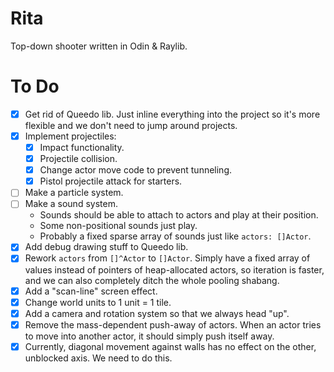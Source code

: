 # Rita

Top-down shooter written in Odin &amp; Raylib.

# To Do

- [x] Get rid of Queedo lib. Just inline everything into the project so it's more flexible and we don't need to jump around projects.
- [x] Implement projectiles:
    - [x] Impact functionality.
    - [x] Projectile collision.
    - [x] Change actor move code to prevent tunneling.
    - [x] Pistol projectile attack for starters.
- [ ] Make a particle system.
- [ ] Make a sound system.
    - Sounds should be able to attach to actors and play at their position.
    - Some non-positional sounds just play.
    - Probably a fixed sparse array of sounds just like `actors: []Actor`.
- [x] Add debug drawing stuff to Queedo lib.
- [x] Rework `actors` from `[]^Actor` to `[]Actor`. Simply have a fixed array of values instead of pointers of heap-allocated actors, so iteration is faster, and we can also completely ditch the whole pooling shabang.
- [x] Add a "scan-line" screen effect.
- [x] Change world units to 1 unit = 1 tile.
- [x] Add a camera and rotation system so that we always head "up".
- [x] Remove the mass-dependent push-away of actors. When an actor tries to move into another actor, it should simply push itself away.
- [x] Currently, diagonal movement against walls has no effect on the other, unblocked axis. We need to do this.